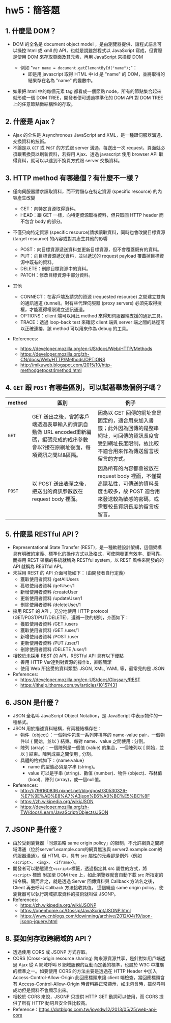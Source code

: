 # hw5：簡答題

## 1. 什麼是 DOM？
- DOM 的全名是 document object model ，是由瀏覽器提供、讓程式語言可以操控 html 或 xmll 的 API，也就是說雖然程式以 JavaScript 寫成，但實際是使用 DOM 來存取頁面及其元素，再用 JavaScript 來操縱 DOM
  - 例如 "`var name = document.getElementById("name");`"：
     - 即是用 javascript 取得 HTML 中 id 是 "name" 的 DOM，並將取得的結果存在名為 "name" 的變數中。

- 如果把 html 中的每個元素 tag 都看成一個節點 node，所有的節點集合起來就形成一個 DOM TREE，開發者便可透過標準化的 DOM API 對 DOM TREE 上的任意節點做結構性的存取。

## 2. 什麼是 Ajax？
- Ajax 的全名是 Asynchronous JavaScript and XML，是一種跟伺服器溝通、交換資料的技術。
- 不論是以 `GET` 或 `POST` 的方式跟 server 溝通，每送出一次 request，頁面就必須跟著換頁以刷新資料，若採用 Ajax、透過 javascript 使用 browser API 取得資料，就可以以達到不換頁方式跟 server 交換資料。

## 3. HTTP method 有哪幾個？有什麼不一樣？
- 僅向伺服器請求讀取資料，而不對儲存在特定資源 (specific resource) 的內容產生改變
  - GET：向特定資源取得資料。
  - HEAD：跟 GET 一樣，向特定資源取得資料，但只取回 HTTP header 而不包含 body 的部分。

- 不僅只向特定資源 (specific resource)請求讀取資料，同時也會改變目標資源 (target resource) 的內容或對其產生其他的影響
  - POST：向目標資源遞送資料並更新目標資源，但不會覆蓋既有的資料。
  - PUT：向目標資源遞送資料，並以遞送的 request payload 覆蓋掉目標資源中既有的資料。
  - DELETE：刪除目標資源中的資料。
  - PATCH：修改目標資源中部分資料。

- 其他
  - CONNECT：在客戶端及請求的資源 (requested resource) 之間建立雙向的通訊通道 (tunnel)。對有些代理伺服器 (proxy servers) 必須先取得授權，才能獲得權限建立通訊通道。
  - OPTIONS：client 端可以用此 method 來得知伺服器端支援的通訊工具。
  - TRACE：透過 loop-back test 來確認 client 端與 server 端之間的路徑可以正確連接，該 method 可以用來作為 debug 的工具。

- References:
  - https://developer.mozilla.org/en-US/docs/Web/HTTP/Methods
  - https://developer.mozilla.org/zh-CN/docs/Web/HTTP/Methods/OPTIONS
  - http://mikuweb.blogspot.com/2015/10/http-methodgetpost4method.html


## 4. `GET` 跟 `POST` 有哪些區別，可以試著舉幾個例子嗎？
| method | 區別 | 例子 |
| ------ | --- | ---- | 
| `GET` | GET 送出之後，會將客戶端透過表單輸入的資訊自動做 URL encoded重新編碼，編碼完成的成串參數會以?接在原網址後面，每項資訊之間以&區隔。 | 因為以 GET 回傳的網址會是固定的，適合用來加入書籤；此外因為回傳的是整串網址，可回傳的資訊長度會受到網址長度限制，故比較不適合用來作為傳送留言板留言的方式。
| `POST` | 以 POST 送出表單之後，把送出的資訊參數放在 request body 裡面。 | 因為所有的內容都會被放在 request body 裡面，不僅提高隱私性，可傳送的資料長度也較多，故 POST 適合用來發送較為敏感的密碼，或需要較長資訊長度的留言板留言。

## 5. 什麼是 RESTful API？
  - Representational State Transfer (REST)，是一種軟體設計架構，這個架構具有明確的定義、標準化的操作方式以及格式，可使開發更有效率、更可靠，而採用 REST 架構的系統就稱為 RESTful system，以 REST 風格來開發的的 API 就稱為 RESTful API。
  - 未採用 REST 的 API 介面可能如下：（由開發者自行定義）
    - 獲取使用者資料 /getAllUsers
    - 獲取使用者資料 /getUser/1
    - 新增使用者資料 /createUser
    - 更新使用者資料 /updateUser/1
    - 刪除使用者資料 /deleteUser/1
  - 採用 REST 的 API ，充分地使用 HTTP protocol (GET/POST/PUT/DELETE)，遵循一致的規則，介面如下：
    - 獲取使用者資料 /GET /users
    - 獲取使用者資料 /GET /user/1
    - 新增使用者資料 /POST /user
    - 更新使用者資料 /PUT /user/1
    - 刪除使用者資料 /DELETE /user/1
  - 相較於未採用 REST 的 API，RESTful API 具有以下優點
    - 善用 HTTP Ver達到對資源的操作b，直觀簡潔 
    - 使用 Web 所接受的資料類型: JSON, XML, YAML 等，最常見的是 JSON
  - References:
    - https://developer.mozilla.org/en-US/docs/Glossary/REST
    - https://ithelp.ithome.com.tw/articles/10157431 

## 6. JSON 是什麼？
 - JSON 全名叫 JavaScript Object Notation，是 JavaScript 中表示物件的一種格式。
 - JSON 用於描述資料結構，有兩種結構存在：
   - 物件（object）：一個物件包含一系列非排序的 name-value pair，一個物件以 { 開始，並以 } 結束。每對 name、value 之間使用 : 分割。
   - 陣列 (array)：一個陣列是一個值 (value) 的集合，一個陣列以 [ 開始，並以 ] 結束。陣列成員之間使用 , 分割。
   - 具體的格式如下：{name:value}
     - name 的型態必須是字串 (string)。
     - value 可以是字串 (string)、數值 (number)、物件 (object)、布林值 (bool)、陣列 (array)，或一個null值。
 - References:
   - http://j796160836.pixnet.net/blog/post/30530326-%E7%9E%AD%E8%A7%A3json%E6%A0%BC%E5%BC%8F
   - https://zh.wikipedia.org/wiki/JSON
   - https://developer.mozilla.org/zh-TW/docs/Learn/JavaScript/Objects/JSON
 

## 7. JSONP 是什麼？
 - 由於受到瀏覽器「同源策略 same origin policy」的限制，不允許網頁之間跨域溝通（位於server1.example.com的網頁無法與 server2.example.com的伺服器溝通）。但 HTML 中，具有 src 屬性的元素卻是例外（例如 `<script>`、 `<img>`、 `<iframe>`）。
 - 開發者可以動態建立`<script>`標籤，透過指定其 src 屬性的方式，將 `<script>` 標籤 附加至 DOM tree 上，如此瀏覽器就會自動下載 src 所指定的指令稿。簡而言之，就是透過 Server 回傳資料與 Callback 方法名之後，Client 再去呼叫 Callback 方法接收其值。 這個繞過 same origin policy、使瀏覽器可以執行跨域抓取資料的技術就叫做 JSONP。
 - References:
   - https://zh.wikipedia.org/wiki/JSONP
   - https://openhome.cc/Gossip/JavaScript/JSONP.html
   - https://www.cnblogs.com/dowinning/archive/2012/04/19/json-jsonp-jquery.html

## 8. 要如何存取跨網域的 API？
 - 透過使用 CORS 或 JSONP 方式存取。
 - CORS (Cross-origin resource sharing) 跨來源資源共享，是針對如用戶端透過 Ajax 從 A 網域呼叫 B 網域服務的互動而定義的標準，也屬於 W3C 中推廣的標準之一。如要使用 CORS 的方法主要是透過在 HTTP Header 中加入 Access-Control-Allow-Origin 此回應標頭來讓 client 端檢查，當回應標頭含有 Access-Control-Allow-Origin 時資料將正常顯示，如未包含時，雖然呼叫成功但是資料不會顯示出來。
 - 相較於 CORS 來說，JSONP 只提供 HTTP GET 動詞可以使用，而 CORS 提供了所有 HTTP 動詞且安全性比較高。
 - Reference：https://dotblogs.com.tw/joysdw12/2013/05/25/web-api-cors
